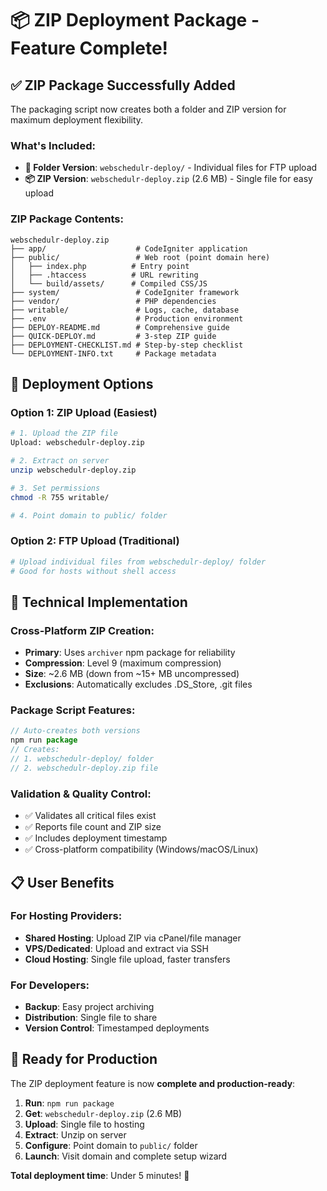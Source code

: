 # 📦 ZIP Deployment Package - Feature Complete!

## ✅ **ZIP Package Successfully Added**

The packaging script now creates both a folder and ZIP version for maximum deployment flexibility.

### **What's Included:**
- **📁 Folder Version**: `webschedulr-deploy/` - Individual files for FTP upload
- **📦 ZIP Version**: `webschedulr-deploy.zip` (2.6 MB) - Single file for easy upload

### **ZIP Package Contents:**
```
webschedulr-deploy.zip
├── app/                    # CodeIgniter application
├── public/                 # Web root (point domain here)
│   ├── index.php          # Entry point
│   ├── .htaccess          # URL rewriting
│   └── build/assets/      # Compiled CSS/JS
├── system/                 # CodeIgniter framework
├── vendor/                 # PHP dependencies
├── writable/               # Logs, cache, database
├── .env                    # Production environment
├── DEPLOY-README.md        # Comprehensive guide
├── QUICK-DEPLOY.md         # 3-step ZIP guide
├── DEPLOYMENT-CHECKLIST.md # Step-by-step checklist
└── DEPLOYMENT-INFO.txt     # Package metadata
```

## 🚀 **Deployment Options**

### **Option 1: ZIP Upload (Easiest)**
```bash
# 1. Upload the ZIP file
Upload: webschedulr-deploy.zip

# 2. Extract on server
unzip webschedulr-deploy.zip

# 3. Set permissions
chmod -R 755 writable/

# 4. Point domain to public/ folder
```

### **Option 2: FTP Upload (Traditional)**
```bash
# Upload individual files from webschedulr-deploy/ folder
# Good for hosts without shell access
```

## 🔧 **Technical Implementation**

### **Cross-Platform ZIP Creation:**
- **Primary**: Uses `archiver` npm package for reliability
- **Compression**: Level 9 (maximum compression)
- **Size**: ~2.6 MB (down from ~15+ MB uncompressed)
- **Exclusions**: Automatically excludes .DS_Store, .git files

### **Package Script Features:**
```javascript
// Auto-creates both versions
npm run package
// Creates:
// 1. webschedulr-deploy/ folder
// 2. webschedulr-deploy.zip file
```

### **Validation & Quality Control:**
- ✅ Validates all critical files exist
- ✅ Reports file count and ZIP size
- ✅ Includes deployment timestamp
- ✅ Cross-platform compatibility (Windows/macOS/Linux)

## 📋 **User Benefits**

### **For Hosting Providers:**
- **Shared Hosting**: Upload ZIP via cPanel/file manager
- **VPS/Dedicated**: Upload and extract via SSH
- **Cloud Hosting**: Single file upload, faster transfers

### **For Developers:**
- **Backup**: Easy project archiving
- **Distribution**: Single file to share
- **Version Control**: Timestamped deployments

## 🎯 **Ready for Production**

The ZIP deployment feature is now **complete and production-ready**:

1. **Run**: `npm run package`
2. **Get**: `webschedulr-deploy.zip` (2.6 MB)
3. **Upload**: Single file to hosting
4. **Extract**: Unzip on server
5. **Configure**: Point domain to `public/` folder
6. **Launch**: Visit domain and complete setup wizard

**Total deployment time**: Under 5 minutes! 🚀
